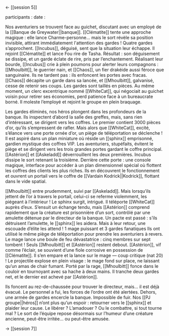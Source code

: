 <- [[session 5]] 

participants : 
date : 

Nos aventuriers se trouvent face au guichet, discutant avec un employé de la [[Banque de Greywater||banque]]. [[Clématite]] tente une approche magique : elle lance Charme-personne... mais le sort révèle sa position invisible, attirant immédiatement l'attention des gardes ! Quatre gardes s’approchent. [[Incubus]], déguisé, sent que la situation leur échappe. Il rejoint [[Clématite]] et lance Fou rire de Tasha. Résultat : son déguisement se dissipe, et un garde éclate de rire, pris par l’enchantement. Réalisant leur bourde, [[Incubus]] crie à plein poumons pour alerter leurs compagnons : [[Mhoulbitt]], le guerrier nain, et [[Chaos]], un fier drakéide aussi féroce que sanguinaire. Ils ne tardent pas : ils enfoncent les portes avec fracas. [[Chaos]] décapite un garde dans sa lancée, et [[Mhoulbitt]], galvanisé, cesse de retenir ses coups. Les gardes sont taillés en pièces. Au même moment, un clerc excentrique nommé [[WhiteCat]], qui négociait au guichet voisin pour retirer ses économies, perd patience face à un bureaucrate borné. Il moleste l’employé et rejoint le groupe en plein braquage.

Les gardes éliminés, nos héros plongent dans les profondeurs de la banque. Ils inspectent d’abord la salle des greffes, mais, sans rien d’intéressant, se dirigent vers les coffres. Le premier contient 3000 pièces d’or, qu’ils s’empressent de rafler. Mais alors que [[WhiteCat]], excité, s’élance vers une porte ornée d’or, un piège de téléportation se déclenche ! Il est aspiré dans un plan miniature où réside un [[sphinx]] emprisonné, gardien mystique des coffres VIP. Les aventuriers, stupéfaits, évitent le piège et se dirigent vers les trois grandes portes gardant le coffre principal. [[Astérion]] et [[Askeladd]] déverrouillent les deux premières. Incubus dissipe le sort retenant la troisième. Derrière cette porte : une console magique, interface pour accéder à un plan dimensionnel spécial où flottent les coffres des clients les plus riches. Ils en découvrent le fonctionnement et ouvrent un portail vers le coffre de [[Vardain Kodrick||Kodrick]], flottant dans le vide spatial.

[[Mhoulbitt]] entre prudemment, suivi par [[Askeladd]]. Mais lorsqu’ils jettent de l’or à travers le portail, celui-ci se referme violemment, les piégeant à l’intérieur ! Le sphinx surgit, intrigué. Il téléporte [[WhiteCat]] auprès d’eux. S’ensuit un échange tendu, mais [[Astérion]] comprend rapidement que la créature est prisonnière d’un sort, contrôlé par une amulette détenue par le directeur de la banque. Un pacte est passé : s’ils détruisent l’amulette, le [[sphinx]] les aidera. Mais à leur retour, une escouade d’élite les attend ! 1 mage puissant et 3 gardes fanatiques Ils ont utilisé le même piège de téléportation pour prendre les aventuriers à revers. Le mage lance une boule de feu dévastatrice : cinq membres sur sept tombent ! Seuls [[Mhoulbitt]] et [[Astérion]] restent debout. [[Astérion]], vif comme l’éclair, se souvient d’une fiole corrosive en possession de [[Clématite]]. Il s’en empare et la lance sur le mage — coup critique (nat 20) ! Le projectile explose en plein visage : le mage fond sur place, ne laissant qu’un amas de chair fumant. Porté par la rage, [[Mhoulbitt]] fonce dans le couloir en tournoyant avec sa hache à deux mains. Il tranche deux gardes net, et le dernier est achevé par [[Astérion]].

Ils foncent au rez-de-chaussée pour trouver le directeur, mais... il est déjà évacué. Le personnel a fui, les forces de l’ordre ont été alertées. Dehors, une armée de gardes encercle la banque. Impossible de fuir. Nos [[PJ groupe||héros]] n’ont plus qu’un espoir : retourner vers le [[sphinx]] et plaider leur cause. Le libérer ? L’amadouer ? Ou le combattre, si tout tourne mal ? Le sort de l’équipe repose désormais sur l’humeur d’une créature ancienne, peut-être irritée… ou peut-être amusée.

-> [[session 7]]